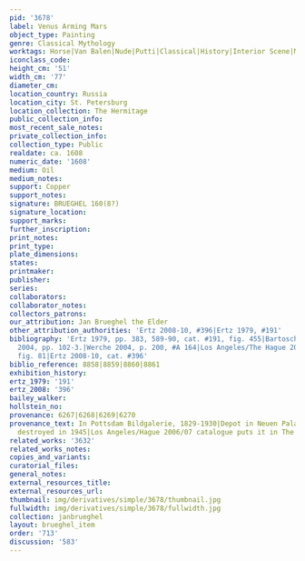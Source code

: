 ```yaml
---
pid: '3678'
label: Venus Arming Mars
object_type: Painting
genre: Classical Mythology
worktags: Horse|Van Balen|Nude|Putti|Classical|History|Interior Scene|Mythological|Armor
iconclass_code:
height_cm: '51'
width_cm: '77'
diameter_cm:
location_country: Russia
location_city: St. Petersburg
location_collection: The Hermitage
public_collection_info:
most_recent_sale_notes:
private_collection_info:
collection_type: Public
realdate: ca. 1608
numeric_date: '1608'
medium: Oil
medium_notes:
support: Copper
support_notes:
signature: BRUEGHEL 160(8?)
signature_location:
support_marks:
further_inscription:
print_notes:
print_type:
plate_dimensions:
states:
printmaker:
publisher:
series:
collaborators:
collaborator_notes:
collectors_patrons:
our_attribution: Jan Brueghel the Elder
other_attribution_authorities: 'Ertz 2008-10, #396|Ertz 1979, #191'
bibliography: 'Ertz 1979, pp. 383, 589-90, cat. #191, fig. 455|Bartoschek & Vogtherr
  2004, pp. 102-3.|Werche 2004, p. 200, #A 164|Los Angeles/The Hague 2006, p. 149,
  fig. 81|Ertz 2008-10, cat. #396'
biblio_reference: 8858|8859|8860|8861
exhibition_history:
ertz_1979: '191'
ertz_2008: '396'
bailey_walker:
hollstein_no:
provenance: 6267|6268|6269|6270
provenance_text: In Pottsdam Bildgalerie, 1829-1930|Depot in Neuen Palais, 1930-1945|Thought
  destroyed in 1945|Los Angeles/Hague 2006/07 catalogue puts it in The Hermitage presently
related_works: '3632'
related_works_notes:
copies_and_variants:
curatorial_files:
general_notes:
external_resources_title:
external_resources_url:
thumbnail: img/derivatives/simple/3678/thumbnail.jpg
fullwidth: img/derivatives/simple/3678/fullwidth.jpg
collection: janbrueghel
layout: brueghel_item
order: '713'
discussion: '583'
---
```

